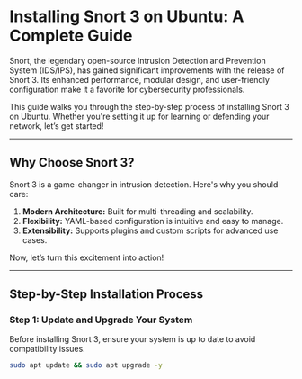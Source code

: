 # Installing Snort 3 on Ubuntu: A Complete Guide  

Snort, the legendary open-source Intrusion Detection and Prevention System (IDS/IPS), has gained significant improvements with the release of Snort 3. Its enhanced performance, modular design, and user-friendly configuration make it a favorite for cybersecurity professionals.  

This guide walks you through the step-by-step process of installing Snort 3 on Ubuntu. Whether you're setting it up for learning or defending your network, let’s get started!  

---

## **Why Choose Snort 3?**  

Snort 3 is a game-changer in intrusion detection. Here's why you should care:  

1. **Modern Architecture:** Built for multi-threading and scalability.  
2. **Flexibility:** YAML-based configuration is intuitive and easy to manage.  
3. **Extensibility:** Supports plugins and custom scripts for advanced use cases.  

Now, let’s turn this excitement into action!  

---

## **Step-by-Step Installation Process**  

### **Step 1: Update and Upgrade Your System**  

Before installing Snort 3, ensure your system is up to date to avoid compatibility issues.  

```bash
sudo apt update && sudo apt upgrade -y

